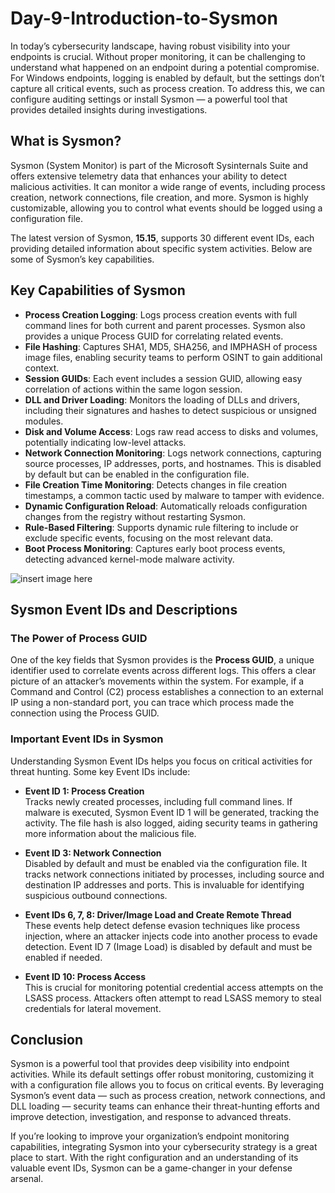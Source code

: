 # Day-9-Introduction-to-Sysmon

In today’s cybersecurity landscape, having robust visibility into your endpoints is crucial. Without proper monitoring, it can be challenging to understand what happened on an endpoint during a potential compromise. For Windows endpoints, logging is enabled by default, but the settings don’t capture all critical events, such as process creation. To address this, we can configure auditing settings or install Sysmon — a powerful tool that provides detailed insights during investigations.

## What is Sysmon?

Sysmon (System Monitor) is part of the Microsoft Sysinternals Suite and offers extensive telemetry data that enhances your ability to detect malicious activities. It can monitor a wide range of events, including process creation, network connections, file creation, and more. Sysmon is highly customizable, allowing you to control what events should be logged using a configuration file.

The latest version of Sysmon, **15.15**, supports 30 different event IDs, each providing detailed information about specific system activities. Below are some of Sysmon’s key capabilities.

## Key Capabilities of Sysmon

- **Process Creation Logging**: Logs process creation events with full command lines for both current and parent processes. Sysmon also provides a unique Process GUID for correlating related events.
- **File Hashing**: Captures SHA1, MD5, SHA256, and IMPHASH of process image files, enabling security teams to perform OSINT to gain additional context.
- **Session GUIDs**: Each event includes a session GUID, allowing easy correlation of actions within the same logon session.
- **DLL and Driver Loading**: Monitors the loading of DLLs and drivers, including their signatures and hashes to detect suspicious or unsigned modules.
- **Disk and Volume Access**: Logs raw read access to disks and volumes, potentially indicating low-level attacks.
- **Network Connection Monitoring**: Logs network connections, capturing source processes, IP addresses, ports, and hostnames. This is disabled by default but can be enabled in the configuration file.
- **File Creation Time Monitoring**: Detects changes in file creation timestamps, a common tactic used by malware to tamper with evidence.
- **Dynamic Configuration Reload**: Automatically reloads configuration changes from the registry without restarting Sysmon.
- **Rule-Based Filtering**: Supports dynamic rule filtering to include or exclude specific events, focusing on the most relevant data.
- **Boot Process Monitoring**: Captures early boot process events, detecting advanced kernel-mode malware activity.

![insert image here](image.jpg)
## Sysmon Event IDs and Descriptions

### The Power of Process GUID

One of the key fields that Sysmon provides is the **Process GUID**, a unique identifier used to correlate events across different logs. This offers a clear picture of an attacker’s movements within the system. For example, if a Command and Control (C2) process establishes a connection to an external IP using a non-standard port, you can trace which process made the connection using the Process GUID.

### Important Event IDs in Sysmon

Understanding Sysmon Event IDs helps you focus on critical activities for threat hunting. Some key Event IDs include:

- **Event ID 1: Process Creation**  
  Tracks newly created processes, including full command lines. If malware is executed, Sysmon Event ID 1 will be generated, tracking the activity. The file hash is also logged, aiding security teams in gathering more information about the malicious file.

- **Event ID 3: Network Connection**  
  Disabled by default and must be enabled via the configuration file. It tracks network connections initiated by processes, including source and destination IP addresses and ports. This is invaluable for identifying suspicious outbound connections.

- **Event IDs 6, 7, 8: Driver/Image Load and Create Remote Thread**  
  These events help detect defense evasion techniques like process injection, where an attacker injects code into another process to evade detection. Event ID 7 (Image Load) is disabled by default and must be enabled if needed.

- **Event ID 10: Process Access**  
  This is crucial for monitoring potential credential access attempts on the LSASS process. Attackers often attempt to read LSASS memory to steal credentials for lateral movement.

## Conclusion

Sysmon is a powerful tool that provides deep visibility into endpoint activities. While its default settings offer robust monitoring, customizing it with a configuration file allows you to focus on critical events. By leveraging Sysmon’s event data — such as process creation, network connections, and DLL loading — security teams can enhance their threat-hunting efforts and improve detection, investigation, and response to advanced threats.

If you’re looking to improve your organization’s endpoint monitoring capabilities, integrating Sysmon into your cybersecurity strategy is a great place to start. With the right configuration and an understanding of its valuable event IDs, Sysmon can be a game-changer in your defense arsenal.
